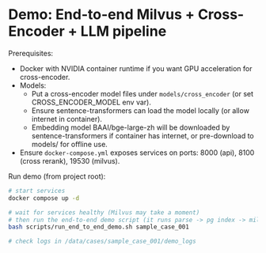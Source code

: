 # Demo: End-to-end Milvus + Cross-Encoder + LLM pipeline

Prerequisites:
- Docker with NVIDIA container runtime if you want GPU acceleration for cross-encoder.
- Models:
  - Put a cross-encoder model files under `models/cross_encoder` (or set CROSS_ENCODER_MODEL env var).
  - Ensure sentence-transformers can load the model locally (or allow internet in container).
  - Embedding model BAAI/bge-large-zh will be downloaded by sentence-transformers if container has internet, or pre-download to models/ for offline use.
- Ensure `docker-compose.yml` exposes services on ports: 8000 (api), 8100 (cross rerank), 19530 (milvus).

Run demo (from project root):
```bash
# start services
docker compose up -d

# wait for services healthy (Milvus may take a moment)
# then run the end-to-end demo script (it runs parse -> pg index -> milvus index -> qa ask)
bash scripts/run_end_to_end_demo.sh sample_case_001

# check logs in /data/cases/sample_case_001/demo_logs
```
